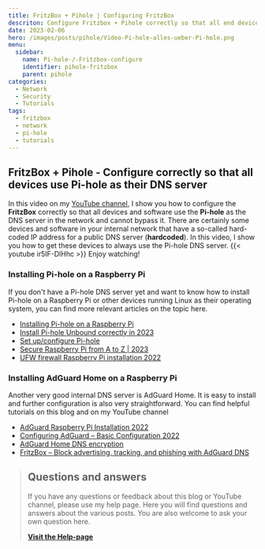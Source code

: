 ```yaml
---
title: FritzBox + Pihole | Configuring FritzBox
descriton: Configure Fritzbox + Pihole correctly so that all end devices are served via an internal DNS server (Pihole, AdGuardHome, etc.).
date: 2023-02-06
hero: /images/posts/pihole/Video-Pi-hole-alles-ueber-Pi-hole.png
menu:
  sidebar:
    name: Pi-hole-/-Fritzbox-configure
    identifier: pihole-fritzbox
    parent: pihole
categories:
  - Network
  - Security
  - Tutorials
tags:
  - fritzbox
  - network
  - pi-hole
  - tutorials
---
```

## FritzBox + Pihole - Configure correctly so that all devices use Pi-hole as their DNS server
In this video on my [YouTube channel](https://www.youtube.com/@secure_bits/), I show you how to configure the **FritzBox** correctly so that all devices and software use the **Pi-hole** as the DNS server in the network and cannot bypass it.
There are certainly some devices and software in your internal network that have a so-called hard-coded IP address for a public DNS server (**hardcoded**).
In this video, I show you how to get these devices to always use the Pi-hole DNS server.
{{< youtube ir5IF-DlHhc >}}
Enjoy watching!
### Installing Pi-hole on a Raspberry Pi
If you don't have a Pi-hole DNS server yet and want to know how to install Pi-hole on a Raspberry Pi or other devices running Linux as their operating system, you can find more relevant articles on the topic here.
- [Installing Pi-hole on a Raspberry Pi](https://secure-bits.org/pi-hole-auf-einen-raspberry-pi-installieren/)
- [Install Pi-hole Unbound correctly in 2023](https://secure-bits.org/pi-hole-unbound-jetzt-richtig-installieren-in-2023/)
- [Set up/configure Pi-hole](https://secure-bits.org/pi-hole-einrichten-konfigurieren/)
- [Secure Raspberry Pi from A to Z | 2023](https://secure-bits.org/raspberry-pi-absichern-von-a-z-2023/)
- [UFW firewall Raspberry Pi installation 2022](https://secure-bits.org/ufw-firewall-raspberry-pi/)
### Installing AdGuard Home on a Raspberry Pi
Another very good internal DNS server is AdGuard Home. It is easy to install and further configuration is also very straightforward.
You can find helpful tutorials on this blog and on my YouTube channel
- [AdGuard Raspberry Pi Installation 2022](https://secure-bits.org/adguard-raspberry-pi-installation-2022/)
- [Configuring AdGuard – Basic Configuration 2022](https://secure-bits.org/adguard-konfigurieren/)
- [AdGuard Home DNS encryption](https://secure-bits.org/adguard-home-dns-verschluesselung/)
- [FritzBox – Block advertising, tracking, and phishing with AdGuard DNS](https://secure-bits.org/fritzbox-werbung-tracking-und-pishing-mit-adguard-dns-blocken/)

<!-- FM:Snippet:Start data:{"id":"Visit Help-page","fields":[]} -->
> ## Questions and answers
> 
> If you have any questions or feedback about this blog or YouTube channel, please use my help page. Here you will find questions and answers about the various posts. You are also welcome to ask your own question here.
>
> [**Visit the Help-page**](https://ticket.secure-bits.org/help)
<!-- FM:Snippet:End -->
